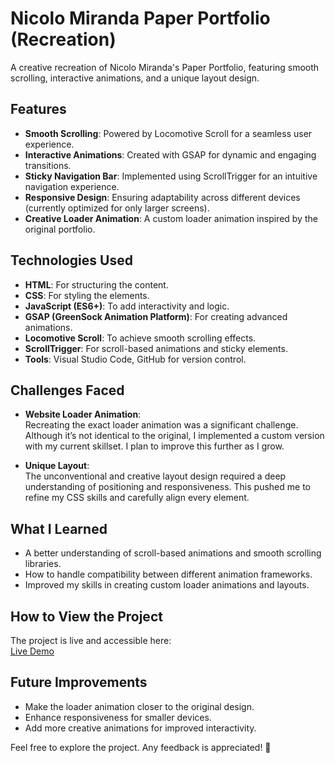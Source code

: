 # Nicolo Miranda Paper Portfolio (Recreation)

A creative recreation of Nicolo Miranda's Paper Portfolio, featuring smooth scrolling, interactive animations, and a unique layout design.

## Features

- **Smooth Scrolling**: Powered by Locomotive Scroll for a seamless user experience.
- **Interactive Animations**: Created with GSAP for dynamic and engaging transitions.
- **Sticky Navigation Bar**: Implemented using ScrollTrigger for an intuitive navigation experience.
- **Responsive Design**: Ensuring adaptability across different devices (currently optimized for only larger screens).
- **Creative Loader Animation**: A custom loader animation inspired by the original portfolio.
## Technologies Used

- **HTML**: For structuring the content.
- **CSS**: For styling the elements.
- **JavaScript (ES6+)**: To add interactivity and logic.
- **GSAP (GreenSock Animation Platform)**: For creating advanced animations.
- **Locomotive Scroll**: To achieve smooth scrolling effects.
- **ScrollTrigger**: For scroll-based animations and sticky elements.
- **Tools**: Visual Studio Code, GitHub for version control.

## Challenges Faced

- **Website Loader Animation**:  
  Recreating the exact loader animation was a significant challenge. Although it’s not identical to the original, I implemented a custom version with my current skillset. I plan to improve this further as I grow.

- **Unique Layout**:  
  The unconventional and creative layout design required a deep understanding of positioning and responsiveness. This pushed me to refine my CSS skills and carefully align every element.

## What I Learned

- A better understanding of scroll-based animations and smooth scrolling libraries.
- How to handle compatibility between different animation frameworks.
- Improved my skills in creating custom loader animations and layouts.

## How to View the Project

The project is live and accessible here:  
[Live Demo](https://ziasani.github.io/Nicolo-Miranda-Paper-Portfolio/)  


## Future Improvements

- Make the loader animation closer to the original design.
- Enhance responsiveness for smaller devices.
- Add more creative animations for improved interactivity.

Feel free to explore the project. Any feedback is appreciated! 🎉
